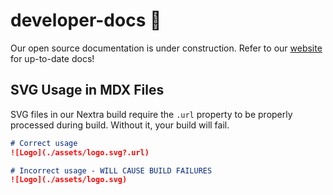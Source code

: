# developer-docs 🚧

Our open source documentation is under construction. Refer to our [website](https://www.speakeasy.com/docs) for up-to-date docs!

## SVG Usage in MDX Files

SVG files in our Nextra build require the `.url` property to be properly processed during build. Without it, your build will fail.

```markdown
# Correct usage
![Logo](./assets/logo.svg?.url)

# Incorrect usage - WILL CAUSE BUILD FAILURES
![Logo](./assets/logo.svg)
```
